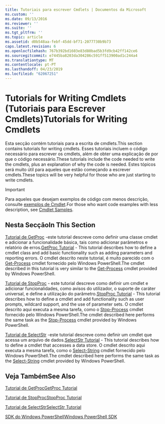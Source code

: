```yaml
---
title: Tutoriais para escrever Cmdlets | Documentos da Microsoft
ms.custom: ''
ms.date: 09/13/2016
ms.reviewer: ''
ms.suite: ''
ms.tgt_pltfrm: ''
ms.topic: article
ms.assetid: d0b548aa-febf-45dd-bf71-2077730b9b73
caps.latest.revision: 6
ms.openlocfilehash: 767b392bd1603e83d80bad5b3fd9cb42ff142ce6
ms.sourcegitcommit: e7445ba8203da304286c591ff513900ad1c244a4
ms.translationtype: MT
ms.contentlocale: pt-PT
ms.lasthandoff: 04/23/2019
ms.locfileid: "62067251"
---
```

# <a name="tutorials-for-writing-cmdlets"></a><span data-ttu-id="7e90c-102">Tutorials for Writing Cmdlets (Tutoriais para Escrever Cmdlets)</span><span class="sxs-lookup"><span data-stu-id="7e90c-102">Tutorials for Writing Cmdlets</span></span>

<span data-ttu-id="7e90c-103">Esta secção contém tutoriais para a escrita de cmdlets.</span><span class="sxs-lookup"><span data-stu-id="7e90c-103">This section contains tutorials for writing cmdlets.</span></span> <span data-ttu-id="7e90c-104">Esses tutoriais incluem o código necessário para escrever os cmdlets, além de obter uma explicação de por que o código necessário.</span><span class="sxs-lookup"><span data-stu-id="7e90c-104">These tutorials include the code needed to write the cmdlets, plus an explanation of why the code is needed.</span></span> <span data-ttu-id="7e90c-105">Estes tópicos será muito útil para aqueles que estão começando a escrever cmdlets.</span><span class="sxs-lookup"><span data-stu-id="7e90c-105">These topics will be very helpful for those who are just starting to write cmdlets.</span></span>

> [!IMPORTANT]
> <span data-ttu-id="7e90c-106">Para aqueles que desejam exemplos de código com menos descrição, consulte [exemplos de Cmdlet](./cmdlet-samples.md).</span><span class="sxs-lookup"><span data-stu-id="7e90c-106">For those who want code examples with less description, see [Cmdlet Samples](./cmdlet-samples.md).</span></span>

## <a name="in-this-section"></a><span data-ttu-id="7e90c-107">Nesta Secção</span><span class="sxs-lookup"><span data-stu-id="7e90c-107">In This Section</span></span>

<span data-ttu-id="7e90c-108">[Tutorial de GetProc](./getproc-tutorial.md) -este tutorial descreve como definir uma classe cmdlet e adicionar a funcionalidade básica, tais como adicionar parâmetros e relatório de erros.</span><span class="sxs-lookup"><span data-stu-id="7e90c-108">[GetProc Tutorial](./getproc-tutorial.md) - This tutorial describes how to define a cmdlet class and add basic functionality such as adding parameters and reporting errors.</span></span> <span data-ttu-id="7e90c-109">O cmdlet descrito neste tutorial, é muito parecido com o [Get-Process](/powershell/module/Microsoft.PowerShell.Management/Get-Process) cmdlet fornecido pelo Windows PowerShell.</span><span class="sxs-lookup"><span data-stu-id="7e90c-109">The cmdlet described in this tutorial is very similar to the [Get-Process](/powershell/module/Microsoft.PowerShell.Management/Get-Process) cmdlet provided by Windows PowerShell.</span></span>

<span data-ttu-id="7e90c-110">[Tutorial de StopProc](./stopproc-tutorial.md) - este tutorial descreve como definir um cmdlet e adicionar funcionalidades, como avisos do utilizador, o suporte de caráter universal, e define a utilização do parâmetro.</span><span class="sxs-lookup"><span data-stu-id="7e90c-110">[StopProc Tutorial](./stopproc-tutorial.md) - This tutorial describes how to define a cmdlet and add functionality such as user prompts, wildcard support, and the use of parameter sets.</span></span> <span data-ttu-id="7e90c-111">O cmdlet descrito aqui executa a mesma tarefa, como o [Stop-Process](/powershell/module/Microsoft.PowerShell.Management/Stop-Process) cmdlet fornecido pelo Windows PowerShell.</span><span class="sxs-lookup"><span data-stu-id="7e90c-111">The cmdlet described here performs the same task as the [Stop-Process](/powershell/module/Microsoft.PowerShell.Management/Stop-Process) cmdlet provided by Windows PowerShell.</span></span>

<span data-ttu-id="7e90c-112">[Tutorial de SelectStr](./selectstr-tutorial.md) -este tutorial descreve como definir um cmdlet que acessa um arquivo de dados.</span><span class="sxs-lookup"><span data-stu-id="7e90c-112">[SelectStr Tutorial](./selectstr-tutorial.md) - This tutorial describes how to define a cmdlet that accesses a data store.</span></span> <span data-ttu-id="7e90c-113">O cmdlet descrito aqui executa a mesma tarefa, como o [Select-String](/powershell/module/microsoft.powershell.utility/select-string) cmdlet fornecido pelo Windows PowerShell.</span><span class="sxs-lookup"><span data-stu-id="7e90c-113">The cmdlet described here performs the same task as the [Select-String](/powershell/module/microsoft.powershell.utility/select-string) cmdlet provided by Windows PowerShell.</span></span>

## <a name="see-also"></a><span data-ttu-id="7e90c-114">Veja Também</span><span class="sxs-lookup"><span data-stu-id="7e90c-114">See Also</span></span>

[<span data-ttu-id="7e90c-115">Tutorial de GetProc</span><span class="sxs-lookup"><span data-stu-id="7e90c-115">GetProc Tutorial</span></span>](./getproc-tutorial.md)

[<span data-ttu-id="7e90c-116">Tutorial de StopProc</span><span class="sxs-lookup"><span data-stu-id="7e90c-116">StopProc Tutorial</span></span>](./stopproc-tutorial.md)

[<span data-ttu-id="7e90c-117">Tutorial de SelectStr</span><span class="sxs-lookup"><span data-stu-id="7e90c-117">SelectStr Tutorial</span></span>](./selectstr-tutorial.md)

[<span data-ttu-id="7e90c-118">SDK do Windows PowerShell</span><span class="sxs-lookup"><span data-stu-id="7e90c-118">Windows PowerShell SDK</span></span>](../windows-powershell-reference.md)
